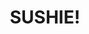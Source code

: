 ---
layout: place
title: "SUSHIE!"
permalink: /california/los-gatos/sushie.html
stateAbbr: CA
stateName: California
cityName: Los Gatos
place_id: ChIJv03jPGU1joARBWNl1yiCtkU
photos:
  - name: >-
      places/ChIJv03jPGU1joARBWNl1yiCtkU/photos/AeeoHcI1I_Lu5q-GosETL5Xgy7DMtHZvfeQiweTiqX5ZqNphfel1bhtgWz-5pLIsItW8wex_Vk0tByaotbu0w2bhIYNsu-dj0lcaDSCnyP45sUBpj_1x6JUph4rztL5qjwBTudUULKC3IBhD-SY1Sa_nz9Y_GinOMGuI9R6BVtFZVzrxB2-6ajg6IZKxkqIAAyF5J02Ffxq_td_bS5Tm4i9KMFdUkvbJVHO9o7Zje8GgLFRHBm9DktZegUtw5ZiRLQwStF7YNzninblewdhnHAYaZCs9_HE9Oe1F1yUMN2Fk6gOr5nu4s2USTnzsUbTLkexmii7iLVdWU33oS1UYwqNIY_wmx2zELcMj7WbLM9em3rdDc_0E1Y34A-LjQpMC6TxtSOhBsIb12NbKxKhN_CTNWz7UPOdEQz8iXBydwYrKpCM9FDEn
    widthPx: 4032
    heightPx: 3024
    authorAttributions:
      - displayName: Michael S. Chiang
        uri: https://maps.google.com/maps/contrib/117564974523518155216
        photoUri: >-
          https://lh3.googleusercontent.com/a-/ALV-UjWAs5QMZF9BZjXuYWb13UdSfBoBYIWTuSalQW5FWywFd0Q6LNempQ=s100-p-k-no-mo
    flagContentUri: >-
      https://www.google.com/local/imagery/report/?cb_client=maps_api_places.places_api&image_key=!1e10!2sCIHM0ogKEICAgICk0ae5xgE&hl=en-US
    googleMapsUri: >-
      https://www.google.com/maps/place//data=!3m4!1e2!3m2!1sCIHM0ogKEICAgICk0ae5xgE!2e10!4m2!3m1!1s0x808e35653ce34dbf:0x45b68228d7656305
  - name: >-
      places/ChIJv03jPGU1joARBWNl1yiCtkU/photos/AeeoHcKh28RgA0SmnsAESp0cJ4iTrLDeQ-eDjkrmmjbK_VUH3RRVwh41PrIBKZGOQDVrjAjz2kUxCSOGN1LL0O_v5w1zGaqVaDLV_x2nTLszgOyNa9kWRD1fmoeHvNbz4bzEPO1JglMekOjW2CLwYMQraPOkdb7G2qsx4EuVuhNeHEiu5d6h37FBTkej7zSA6Fqt9zFkd6x0-zkaS6L9WSBnto6_5vUHUubFN_pEGm47UwfoWoK9kj1FM3jhHYGVId1Dx4k5zEAN8mHCEzh2aqwidOvNxsEbw2mVOcHHV-Bad715uRiqJYpGHFlO4hTfnsKbRjHynv_S5XWwdUd8EmXFOAwo28oDzPlZ-W3RL0_npaGA4Rc3WlXHO0HYM_ht0z-DOaQV6v6yZhGMLs87KWSwgiVadB_DEDay8gJwhSCKBvatejJ_
    widthPx: 910
    heightPx: 512
    authorAttributions:
      - displayName: junwoo Hwang
        uri: https://maps.google.com/maps/contrib/113903765505896640786
        photoUri: >-
          https://lh3.googleusercontent.com/a/ACg8ocK_ezY1D9BieSKIb2tDwDCQqTho9CjRtFARYm0lly-VH8N5o3U=s100-p-k-no-mo
    flagContentUri: >-
      https://www.google.com/local/imagery/report/?cb_client=maps_api_places.places_api&image_key=!1e10!2sCIHM0ogKEICAgIC4i5KO5AE&hl=en-US
    googleMapsUri: >-
      https://www.google.com/maps/place//data=!3m4!1e2!3m2!1sCIHM0ogKEICAgIC4i5KO5AE!2e10!4m2!3m1!1s0x808e35653ce34dbf:0x45b68228d7656305
  - name: >-
      places/ChIJv03jPGU1joARBWNl1yiCtkU/photos/AeeoHcJWjbvWvxfDahF1plKw10NK1EMqUagcAiz0aVem2OZPyXN0vFZxnyI1AgSyFFVR-1uFs2InvK5qUQO1stk6hvcE38r8QDMtUkkkpGOaOAxVI2lpbvHQXuvoFGacK3RkcO0lQMQq-2zhlMRMoT1YPfJPdRnioSzRI8khYa3jX0sbbgdCC7ZNw74jWy7RP4wF3NFHxGDzQ8f2LUR3TIf0088C9x0s9MNQy4edSLONvCiNn1IPHxMHqorbdP8BwFCyd_4txDXrZ4R712YC_XoBMp5UDrn6VXiVvkowB3pWFIFRlg_9DQUTyIT5X2LQa0rrVoLZqCOr3L5gxZJ2jqQBTXp1ZnfLwL0VZ1eAvu_Yw8Bm-QIGe5n8Cpy5dfi5R8KgOzrpO7Ft-mC40aSKX0-3FmSUe6z070zlojAMNvX5-cEbng
    widthPx: 3024
    heightPx: 4032
    authorAttributions:
      - displayName: Hien P
        uri: https://maps.google.com/maps/contrib/110016585386917854735
        photoUri: >-
          https://lh3.googleusercontent.com/a-/ALV-UjVrXrl5_zq6IQWV8D6FA2zx12rTsL1sOjmK9eQRzt-jrWdIDDb1Kw=s100-p-k-no-mo
    flagContentUri: >-
      https://www.google.com/local/imagery/report/?cb_client=maps_api_places.places_api&image_key=!1e10!2sCIHM0ogKEICAgIDJ4qekMQ&hl=en-US
    googleMapsUri: >-
      https://www.google.com/maps/place//data=!3m4!1e2!3m2!1sCIHM0ogKEICAgIDJ4qekMQ!2e10!4m2!3m1!1s0x808e35653ce34dbf:0x45b68228d7656305
  - name: >-
      places/ChIJv03jPGU1joARBWNl1yiCtkU/photos/AeeoHcKP_bBJvRsYVfmBMgLMGdan3gkGpzZZebgHuZCxOfo6TEzTIQaY767wjnUn89iRfP63y9mbqmx_kRYb58IUhFa-gnn_kazJ1GSnB0_QEOkLbYdgzsQiqsvYCIk7xUNH8gDWiA5XkrxJuGrYDCn4j9OyJN5AO542dXjsBmWCBYpUkZ1GI_y58mKtyieiuR1-u4P0l8K7ZnS6CyXiukA-aWPWNr5R7t0e6xQwOufh13I4NP2y_2LLUnEy4UnZshyo7Qu9kuzBGjS5juUuPtfe-LvkiP4Mp6oQThEkDExj1ebm18k2Bn5NlxTcqTZbLvL4CWNdnyYOWjcBdHJnHRaSZX-JbUv4Q14gs5OEsN2y4nSjF_-sUM3XSBPHIVM9DWTojaCEU-ocVpQKqMf_OitQj7Nevy5__RfMP3o10iqDjzJ_SXio
    widthPx: 3024
    heightPx: 4032
    authorAttributions:
      - displayName: Fariba Asadi
        uri: https://maps.google.com/maps/contrib/112081772404299880210
        photoUri: >-
          https://lh3.googleusercontent.com/a-/ALV-UjXjfeDVdaWzaeclhDtL1Xwu2bPM1I2MQPNAnKcCB9O5pYHV_1cpow=s100-p-k-no-mo
    flagContentUri: >-
      https://www.google.com/local/imagery/report/?cb_client=maps_api_places.places_api&image_key=!1e10!2sCIHM0ogKEICAgICR0IPonwE&hl=en-US
    googleMapsUri: >-
      https://www.google.com/maps/place//data=!3m4!1e2!3m2!1sCIHM0ogKEICAgICR0IPonwE!2e10!4m2!3m1!1s0x808e35653ce34dbf:0x45b68228d7656305
  - name: >-
      places/ChIJv03jPGU1joARBWNl1yiCtkU/photos/AeeoHcLL8JmrNUVMam2nQHzkS0AcLpLWJQT4kn8AFg3DgLTZI1ygw7D6nMG4HURtqNzJy2dRFB3I2fbOc1CKyjsaadWh4Siik28J8o17JC5rhHAMeXMViWBfLrnNL97zVnYsKLkjcf0JxYUbyebUSgeLwTzwAJ3IekH3S3U3BDyh8NqW4fjrD6KRAktYawc_C6AGQ0IX3J6aNVuRHx09_yC_OWqwbWFV9x4H_rvfRlwJw0rQ60305KzOHM-DCiVULIAdfq1N0UEUcpqGGwn-MRZPxOATkxtTyr780XJyu9nmFOj4zp-AvYLTgZMW3hwT1bthDbn9UtsZ4-irH4Tp0pICifQOp3f4YV_9OuXm7HLrZjGJAFs2IBNTrrFn_3JyXuVazglOBetW4-L73C987SHGQ5NngG1jN0WxpOxJh7QhwYDEMs2C
    widthPx: 2649
    heightPx: 1714
    authorAttributions:
      - displayName: Nak-un Kim
        uri: https://maps.google.com/maps/contrib/108127170906324670022
        photoUri: >-
          https://lh3.googleusercontent.com/a-/ALV-UjXQjs0XPvoZ2ibZN7l2v9cIL-hHg-htopul7Vz2iO8Y-Aju9Q8=s100-p-k-no-mo
    flagContentUri: >-
      https://www.google.com/local/imagery/report/?cb_client=maps_api_places.places_api&image_key=!1e10!2sCIHM0ogKEICAgICyhZnp2QE&hl=en-US
    googleMapsUri: >-
      https://www.google.com/maps/place//data=!3m4!1e2!3m2!1sCIHM0ogKEICAgICyhZnp2QE!2e10!4m2!3m1!1s0x808e35653ce34dbf:0x45b68228d7656305
  - name: >-
      places/ChIJv03jPGU1joARBWNl1yiCtkU/photos/AeeoHcIgbsFwVk83Z4FsGcBmsZuwcI0RtC60BCNyr3iB-V8NXPkacjmq8t623v8Wxpq4bpI192SxrYQyjGYZfqGP7MMSNrGk2yUu1UpRkhB0V9oeqjyf_BS9uX-InBSI-YHeCe5UAGqsVZpgEuBdUfgsf_OWMxgm2DD_vcdr5ixRhsQfOgeu6XMY0qCic6q-HdhQqLs7mJH6mDx_1jEog1sm7LpevipEnmiUHTtP7Yfza_gFve02wNvzLL_-Hld1Qslx-h90Xn3OF4Pqv9rFHmGdRmP8dISAbjPMCsaGRXYWIMHCaUKFvXof-PSk6X-WpX4bTQ0YYk3S1NVhWoPSHce4fQg4u0IAr546zgD2G44KYNPfIWs7RZmT8tXTC9oexSRB4fJIzvQJrIHM_zNWIxF4gmmm4ytujQU5kAEeLAstLFSoec-Z
    widthPx: 4032
    heightPx: 3024
    authorAttributions:
      - displayName: Hien P
        uri: https://maps.google.com/maps/contrib/110016585386917854735
        photoUri: >-
          https://lh3.googleusercontent.com/a-/ALV-UjVrXrl5_zq6IQWV8D6FA2zx12rTsL1sOjmK9eQRzt-jrWdIDDb1Kw=s100-p-k-no-mo
    flagContentUri: >-
      https://www.google.com/local/imagery/report/?cb_client=maps_api_places.places_api&image_key=!1e10!2sCIHM0ogKEICAgIDJ4sfRiQE&hl=en-US
    googleMapsUri: >-
      https://www.google.com/maps/place//data=!3m4!1e2!3m2!1sCIHM0ogKEICAgIDJ4sfRiQE!2e10!4m2!3m1!1s0x808e35653ce34dbf:0x45b68228d7656305
  - name: >-
      places/ChIJv03jPGU1joARBWNl1yiCtkU/photos/AeeoHcKCv_2b3XHuTgF26mjZzBCi2kwqSScbdFxRAIISjSRh1VhtsaniSyIpzDLSZPFIBIWlKO9l4ICa8VhhL0a9ZVhC12Lv3xg2vHQ_HM_RmyX-LsZhQxM4MJn5Iljc6lpBBgQXurg9f6QZ_WjBgAZEqqjqfHkS5oI5PvJbwd3s4ZWziTTVBBRnUi-_Nhe7KPZ-V-hrWxl8-bFRWnFt_MYAQTcvhSLF-Vc-cPUhxOAY1Nw9is9_EV450rG0-lsnMENMsR-bKB0dK_H3kqdIy_98gqSM177fTjcFUKGaiWgKA1HZSimQDCYOaXqZbdu2WdKhKxTKquvj68OIJ3ncMplIZ7HGc4RvboMrYDIsmunt2Cniw8fmptVTQqSayctoYxJLUgzjN3F653MT0XOvOvhZ4ppWLoR05EPjDNTp7qk_96K3OQ
    widthPx: 1868
    heightPx: 4000
    authorAttributions:
      - displayName: Stephanie Leung
        uri: https://maps.google.com/maps/contrib/111609990944794324448
        photoUri: >-
          https://lh3.googleusercontent.com/a-/ALV-UjUDTVi7JungJCCtTWm7cEKfnGssg2yizhCa1-EVQxCp4mvLGUW64g=s100-p-k-no-mo
    flagContentUri: >-
      https://www.google.com/local/imagery/report/?cb_client=maps_api_places.places_api&image_key=!1e10!2sCIHM0ogKEICAgIC_wuCpXA&hl=en-US
    googleMapsUri: >-
      https://www.google.com/maps/place//data=!3m4!1e2!3m2!1sCIHM0ogKEICAgIC_wuCpXA!2e10!4m2!3m1!1s0x808e35653ce34dbf:0x45b68228d7656305
  - name: >-
      places/ChIJv03jPGU1joARBWNl1yiCtkU/photos/AeeoHcJd9jIs68rvGfqswQFzZv18_tqeKZQjvlmTSDfvPkbDJtF1pW5gxB5MjaYotHtx4ejFKrTPbeISowia8qcsWM7BsinITQJNPu-XDI0C4f0haEaLtGi8Woy98zkSzWFA1bHnUS80u63tqCWSyoyWPpB65Xup2Tb1K893-ReKp2H-t2rc59J4Zza2oJXZL-8MhzqntkgIlMDHP9jGO0SxgEBVCvG80kpmddFiQ7vE7JtIme2ihqPNSaUmOIwrYhzt6oDxIGfFWaTt7S8_gXEBX1zXV2P3imzpP68wqGwdRKyKvWVJoQ4PnUHygw-liXWn1oInOu-5y9F5lbCNxdoTpx3gxYdr8I_J3RzLk-PnlBmuq8kTkCc9uoOnouVk07_SCGsdNBYZVdKtjA8-vOL1eqHi21Jj0aFAZ5aYF7N6oALEQ1M
    widthPx: 1868
    heightPx: 4000
    authorAttributions:
      - displayName: Stephanie Leung
        uri: https://maps.google.com/maps/contrib/111609990944794324448
        photoUri: >-
          https://lh3.googleusercontent.com/a-/ALV-UjUDTVi7JungJCCtTWm7cEKfnGssg2yizhCa1-EVQxCp4mvLGUW64g=s100-p-k-no-mo
    flagContentUri: >-
      https://www.google.com/local/imagery/report/?cb_client=maps_api_places.places_api&image_key=!1e10!2sCIHM0ogKEICAgIDfgbuq4wE&hl=en-US
    googleMapsUri: >-
      https://www.google.com/maps/place//data=!3m4!1e2!3m2!1sCIHM0ogKEICAgIDfgbuq4wE!2e10!4m2!3m1!1s0x808e35653ce34dbf:0x45b68228d7656305
  - name: >-
      places/ChIJv03jPGU1joARBWNl1yiCtkU/photos/AeeoHcILMfhzUoq9jRKdLp713hrwKhBplGDx0UQOUZWfH5eK6n7dcpkQ07ZhdnWGDzvd9p0U96ixjxNCAwvC8VVPNhYq1UTkKK4gVNkaKQKimaoLnIGENhj-LT8UZO86TBFMUozDrDUsi2cqmlubOFUehjAz2yF4SLKavi1cUgQbKb9e9hD6FnWxlQTZMMy8Pwp9SWmuYAaHRiUDkC0H0iiuZGnBgsgi_lnTd4iyvyzWc4889yB_K5viOUIlxReMruVDRi2q9thBCD0hEilya-sPFYqCsFau4xhJS9RZIbbroQIonZDlFEQGqhdPsx5Xo-15KHKcsg2lsvnbn0Z4JO8ndsNoHuJzLNuseN7IyAcgNHI7hNOpeCRHOKbCVoaUo5IDuGqi3UmqZk1NIRG88NHHx4tc5P7_9_yPcH_xcmJ3xySG88I
    widthPx: 4032
    heightPx: 3024
    authorAttributions:
      - displayName: Michael S. Chiang
        uri: https://maps.google.com/maps/contrib/117564974523518155216
        photoUri: >-
          https://lh3.googleusercontent.com/a-/ALV-UjWAs5QMZF9BZjXuYWb13UdSfBoBYIWTuSalQW5FWywFd0Q6LNempQ=s100-p-k-no-mo
    flagContentUri: >-
      https://www.google.com/local/imagery/report/?cb_client=maps_api_places.places_api&image_key=!1e10!2sCIHM0ogKEICAgICk0ae5zgE&hl=en-US
    googleMapsUri: >-
      https://www.google.com/maps/place//data=!3m4!1e2!3m2!1sCIHM0ogKEICAgICk0ae5zgE!2e10!4m2!3m1!1s0x808e35653ce34dbf:0x45b68228d7656305
  - name: >-
      places/ChIJv03jPGU1joARBWNl1yiCtkU/photos/AeeoHcKrItoEmnQOvpT-QLU5r4uSb80d_apXFZUAiFGoIws1gJk9-pFy5rfpJ_LO6VrW9ex1e-oYiN8fhLkaSjwdD8n8ywvCm496OSIDjCShPneGKp5H80WcMtXn2uX50GeAN_EXnweUAxWsdp2DdlJPoNDSNOc83DHTNB8kQ1p4lPkK-8y-sfgQPSvIDEdWjqBlZbtNl5riR6bIZu6rvnzn-1xIzQDhiRBNUcyX7C_PhZmGkmGnVHknK32IST2gVks1SWUhL--u8mahJ_Qm477nuG4710yN_BgcbAaEbvpXPesYmT27KohwYArAymHk5U8Zj3yduHFbXiAufRuySITKcl6FHDtjwDWN_aeeIBQx93BEx1uDvmltFUA49R_bUU6-AjcP_KT4JKGHEEz81GODcsvQt_U5p5gUX0B_p93PAVmwzdzB
    widthPx: 3024
    heightPx: 4032
    authorAttributions:
      - displayName: Alexander Vodomerov
        uri: https://maps.google.com/maps/contrib/114502350817258289824
        photoUri: >-
          https://lh3.googleusercontent.com/a-/ALV-UjWCCRVcWJ_uNeSvkjOX9NDJX2bLY2nMXkkaleFXSb0arEnxnv0=s100-p-k-no-mo
    flagContentUri: >-
      https://www.google.com/local/imagery/report/?cb_client=maps_api_places.places_api&image_key=!1e10!2sCIHM0ogKEICAgIDahqXKtAE&hl=en-US
    googleMapsUri: >-
      https://www.google.com/maps/place//data=!3m4!1e2!3m2!1sCIHM0ogKEICAgIDahqXKtAE!2e10!4m2!3m1!1s0x808e35653ce34dbf:0x45b68228d7656305
address: 1458 Pollard Rd, Los Gatos, CA 95032, USA
street: 1458 Pollard Rd
city: Los Gatos
state: CA
zip: '95032'
country: USA
neighborhood: null
latitude: '37.264050'
longitude: '-121.983419'
accessibility_options:
  wheelchairAccessibleParking: true
  wheelchairAccessibleEntrance: true
  wheelchairAccessibleSeating: true
business_status: OPERATIONAL
name: SUSHIE!
google_maps_links:
  directionsUri: >-
    https://www.google.com/maps/dir//''/data=!4m7!4m6!1m1!4e2!1m2!1m1!1s0x808e35653ce34dbf:0x45b68228d7656305!3e0
  placeUri: https://maps.google.com/?cid=5023345546302415621
  writeAReviewUri: >-
    https://www.google.com/maps/place//data=!4m3!3m2!1s0x808e35653ce34dbf:0x45b68228d7656305!12e1
  reviewsUri: >-
    https://www.google.com/maps/place//data=!4m4!3m3!1s0x808e35653ce34dbf:0x45b68228d7656305!9m1!1b1
  photosUri: >-
    https://www.google.com/maps/place//data=!4m3!3m2!1s0x808e35653ce34dbf:0x45b68228d7656305!10e5
primary_type: Sushi Restaurant
opening_hours:
  regular: null
  current: null
secondary_opening_hours:
  regular:
    weekdayDescriptions: null
    type: null
  current:
    weekdayDescriptions: null
    type: null
phone: null
price_level: null
price_range: null
rating: null
rating_count: 0
website: null
description: null
reviews: null
parking_options: null
payment_options: null
allow_dogs: null
curbside_pickup: null
delivery: null
dine_in: null
good_for_children: null
good_for_groups: null
good_for_sports: null
live_music: null
menu_for_children: null
outdoor_seating: null
reservable: null
restroom: null
serves_beer: null
serves_breakfast: null
serves_brunch: null
serves_cocktails: null
serves_coffee: null
serves_dinner: null
serves_dessert: null
serves_lunch: null
serves_vegetarian_food: null
serves_wine: null
takeout: null

---